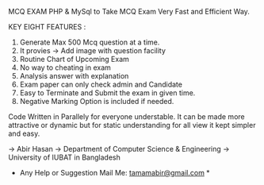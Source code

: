 MCQ EXAM
PHP &amp; MySql to Take MCQ Exam Very Fast and Efficient Way.

KEY EIGHT FEATURES :
1. Generate Max 500 Mcq question at a time.
2. It provies -> Add image with question facility
3. Routine Chart of Upcoming Exam
4. No way to cheating in exam 
5. Analysis answer with explanation
6. Exam paper can only check admin and Candidate
7. Easy to Terminate and Submit the exam in given time.
8. Negative Marking Option is included if needed.

Code Written in Parallely for everyone understable. It can be made more attractive or dynamic but for static understanding for all view it kept simpler and easy.

-> Abir Hasan
-> Department of Computer Science & Engineering
-> University of IUBAT in Bangladesh
* Any Help or Suggestion Mail Me: tamamabir@gmail.com *
